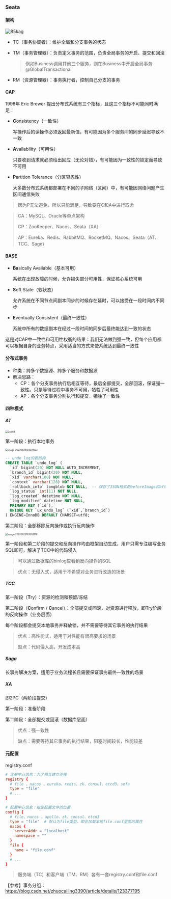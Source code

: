 ### Seata



#### 架构

![85kag](http://img.miilnvo.xyz/85kag.png)

* TC（事务协调者）：维护全局和分支事务的状态

* TM（事务管理器）：负责定义事务的范围，负责全局事务的开启、提交和回滚

  > 例如Business调用其他三个服务，则在Business中开启全局事务@GlobalTransactional

* RM（资源管理器）：事务执行者，控制自己分支的事务



#### CAP

1998年 Eric Brewer 提出分布式系统有三个指标，且这三个指标不可能同时满足：

* **C**onsistency（一致性）

  写操作后的读操作必须返回最新值，有可能因为多个服务间的同步延迟导致不一致

* **A**vailability（可用性）

  只要收到请求就必须给出回应（无论对错），有可能因为一致性的锁定而导致不可用

* **P**artition Tolerance（分区容忍性）

  大多数分布式系统都部署在不同的子网络（区间）中，有可能因网络问题产生区间通信失败


> 因为P无法避免，所以只能满足，导致要在C和A中进行取舍

> CA：MySQL、Oracle等单点架构
>
> CP：ZooKeeper、Nacos、Seata（XA）
>
> AP：Eureka、Redis、RabbitMQ、RocketMQ、Nacos、Seata（AT、TCC、Sage）



#### BASE

* **Ba**sically Available（基本可用）

  系统在出现故障的时候，允许损失部分可用性，保证核心系统可用

* **S**oft State（软状态）

  允许系统在不同节点间副本同步的时候存在延时，可以接受在一段时间内不同步

* **E**ventually Consistent（最终一致性）

  系统中所有的数据副本在经过一段时间的同步后最终能达到一致的状态

这是对CAP中一致性和可用性权衡的结果：我们无法做到强一致，但每个应用都可以根据自身的业务特点，采用适当的方式来使系统达到最终一致性



#### 分布式事务

* 种类：跨多个数据源、跨多个服务和数据源
* 解决思路：
  * CP：各个分支事务执行后相互等待，最后全部提交，全部回滚，保证强一致性。只是等待过程中事务不可用，牺牲了可用性
  * AP：各个分支事务分别执行和提交，牺牲了一致性



#### 四种模式

##### AT

<img src="http://img.miilnvo.xyz/2wo66.png" alt="2wo66" style="zoom:50%;" />

第一阶段：执行本地事务

<img src="http://img.miilnvo.xyz/wepuw.png" alt="image-20220825103231522" style="zoom:50%;" />

```sql
-- undo_log的表结构
CREATE TABLE `undo_log` (
  `id` bigint(20) NOT NULL AUTO_INCREMENT,
  `branch_id` bigint(20) NOT NULL,
  `xid` varchar(100) NOT NULL,
  `context` varchar(128) NOT NULL,
  `rollback_info` longblob NOT NULL,  -- 保存了JSON格式的beforeImage和afterImage
  `log_status` int(11) NOT NULL,
  `log_created` datetime NOT NULL,
  `log_modified` datetime NOT NULL,
  PRIMARY KEY (`id`),
  UNIQUE KEY `ux_undo_log` (`xid`,`branch_id`)
) ENGINE=InnoDB DEFAULT CHARSET=utf8;  
```

第二阶段：全部移除反向操作或执行反向操作

<img src="http://img.miilnvo.xyz/7vb26.png" alt="image-20220825103652178" style="zoom:50%;" />

第一阶段和第二阶段的提交和反向操作均由框架自动生成，用户只需专注编写业务SQL即可，解决了TCC中的代码侵入

> 可以通过数据库的binlog查看到反向操作的SQL

> 优点：无侵入式，适用于不希望对业务进行改造的场景



##### TCC

第一阶段（**T**ry）：资源的检测和预留/冻结

第二阶段（**C**onfirm / **C**ancel）：全部提交或回滚，对资源进行释放，即Try阶段的反向操作（业务层面）

每个阶段都会提交本地事务并释放锁，并不需要等待其它事务的执行结果

> 优点：高性能式，适用于对性能有很高要求的场景
>
> 缺点：代码侵入高，开发成本高



##### Saga

长事务解决方案，适用于业务流程长且需要保证事务最终一致性的场景



##### XA

即2PC（两阶段提交）

第一阶段：准备阶段

第二阶段：全部提交或回滚（数据库层面）

> 优点：强一致性
>
> 缺点：需要等待其它事务的执行结果，阻塞时间较长，性能较差



#### 元配置

registry.conf

```conf
# 注册中心信息：为了相互建立连接
registry {
  # file 、nacos 、eureka、redis、zk、consul、etcd3、sofa
  type = "file"
  # ...
}

# 配置中心信息：指定配置文件的位置
config {
  # file、nacos 、apollo、zk、consul、etcd3
  type = "file"  # 默认为file类型，即会加载本地file.conf里面的属性
  nacos {
    serverAddr = "localhost"
    namespace = ""
  }
  file {
    name = "file.conf"
  }
  # ...
}
```

> 服务端（TC）和客户端（TM、RM）各有一套registry.conf和file.conf

【参考】事务分组：https://blog.csdn.net/zhuocailing3390/article/details/123377195

